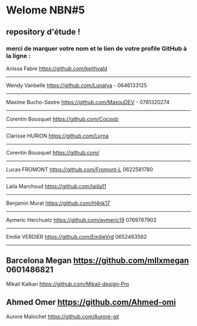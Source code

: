 #  Welome NBN#5
## repository d'étude !

### merci de marquer votre nom et le lien de votre profile GitHub à la ligne :





Anissa Fabre  https://github.com/keithvald

-----------------------------------------------------

Wendy Vanbelle https://github.com/Lunalya - 0646133125

-----------------------------------------------------

Maxime Bucho-Sastre https://github.com/MaxouDEV - 0781320274

-----------------------------------------------------

Corentin Bousquet https://github.com/Cocoob



-----------------------------------------------------

Clarisse HURION https://github.com/Lyrna

-----------------------------------------------------

Corentin Bousquet https://github.com/

-----------------------------------------------------

Lucas FROMONT https://github.com/Fromont-L 0622581780

-----------------------------------------------------

Laila Marchoud https://github.com/laiila11

-----------------------------------------------------

Benjamin Murat https://github.com/H4nk17

-----------------------------------------------------

Aymeric Herchuelz https://github.com/aymeric19 0769787902

-----------------------------------------------------


Emilie VERDIER https://github.com/EmilieVrd 0652463562

-----------------------------------------------------

Barcelona Megan https://github.com/mllxmegan 0601486821
-----------------------------------

Mikail Kalkan https://github.com/Mikail-design-Pro

Ahmed Omer https://github.com/Ahmed-omi
----------------------------------------------
Aurore Malochet https://github.com/Aurore-git

